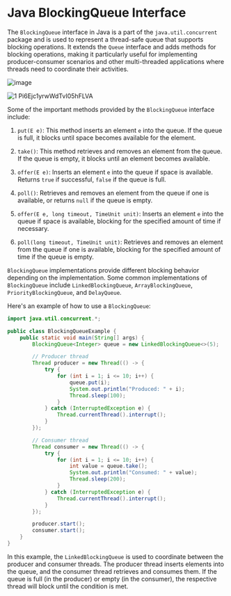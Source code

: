 # Java BlockingQueue Interface

The `BlockingQueue` interface in Java is a part of the `java.util.concurrent` package and is used to represent a thread-safe queue that supports blocking operations. It extends the `Queue` interface and adds methods for blocking operations, making it particularly useful for implementing producer-consumer scenarios and other multi-threaded applications where threads need to coordinate their activities.

![image](https://github.com/Pankaj-Str/Learn-JAVA-SE/assets/36913690/b5872da8-1c47-4923-b005-9848b62dce24)


![1 Pi6Ejc1yrwWdTvI05hFLVA](https://github.com/Pankaj-Str/Learn-JAVA-SE/assets/36913690/1c0409fa-2e61-45bf-84eb-1b1ea637cf4b)



Some of the important methods provided by the `BlockingQueue` interface include:

1. `put(E e)`: This method inserts an element `e` into the queue. If the queue is full, it blocks until space becomes available for the element.

2. `take()`: This method retrieves and removes an element from the queue. If the queue is empty, it blocks until an element becomes available.

3. `offer(E e)`: Inserts an element `e` into the queue if space is available. Returns `true` if successful, `false` if the queue is full.

4. `poll()`: Retrieves and removes an element from the queue if one is available, or returns `null` if the queue is empty.

5. `offer(E e, long timeout, TimeUnit unit)`: Inserts an element `e` into the queue if space is available, blocking for the specified amount of time if necessary.

6. `poll(long timeout, TimeUnit unit)`: Retrieves and removes an element from the queue if one is available, blocking for the specified amount of time if the queue is empty.

`BlockingQueue` implementations provide different blocking behavior depending on the implementation. Some common implementations of `BlockingQueue` include `LinkedBlockingQueue`, `ArrayBlockingQueue`, `PriorityBlockingQueue`, and `DelayQueue`.

Here's an example of how to use a `BlockingQueue`:

```java
import java.util.concurrent.*;

public class BlockingQueueExample {
    public static void main(String[] args) {
        BlockingQueue<Integer> queue = new LinkedBlockingQueue<>(5);

        // Producer thread
        Thread producer = new Thread(() -> {
            try {
                for (int i = 1; i <= 10; i++) {
                    queue.put(i);
                    System.out.println("Produced: " + i);
                    Thread.sleep(100);
                }
            } catch (InterruptedException e) {
                Thread.currentThread().interrupt();
            }
        });

        // Consumer thread
        Thread consumer = new Thread(() -> {
            try {
                for (int i = 1; i <= 10; i++) {
                    int value = queue.take();
                    System.out.println("Consumed: " + value);
                    Thread.sleep(200);
                }
            } catch (InterruptedException e) {
                Thread.currentThread().interrupt();
            }
        });

        producer.start();
        consumer.start();
    }
}
```

In this example, the `LinkedBlockingQueue` is used to coordinate between the producer and consumer threads. The producer thread inserts elements into the queue, and the consumer thread retrieves and consumes them. If the queue is full (in the producer) or empty (in the consumer), the respective thread will block until the condition is met.
